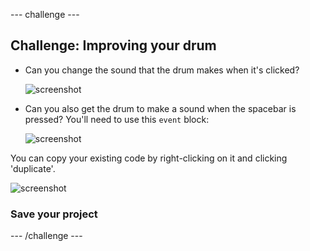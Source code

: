 --- challenge ---

## Challenge: Improving your drum

+ Can you change the sound that the drum makes when it's clicked?

  ![screenshot](images/band-drum-sound.png)

+ Can you also get the drum to make a sound when the spacebar is pressed? You'll need to use this `event` block:

  ![screenshot](images/space.png)

You can copy your existing code by right-clicking on it and clicking 'duplicate'.

![screenshot](images/band-duplicate-code.png)

### Save your project

--- /challenge ---
